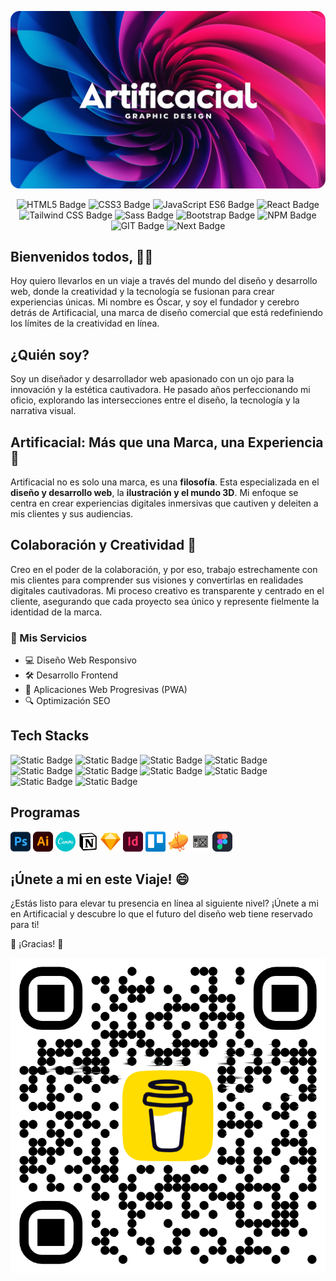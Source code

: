 ![Artificacial](https://github.com/artificacial/artificacial/blob/main/artificacial.png)
<br>
<p align="center">
  <img src="https://img.shields.io/badge/HTML5-orange" alt="HTML5 Badge" />
  <img src="https://img.shields.io/badge/CSS3-blue" alt="CSS3 Badge" />
  <img src="https://img.shields.io/badge/JavaScript%20ES6-yellow" alt="JavaScript ES6 Badge" />
  <img src="https://img.shields.io/badge/React-%2309D2F6" alt="React Badge" />
  <img src="https://img.shields.io/badge/Tailwind%20CSS-%2318ADB4" alt="Tailwind CSS Badge" />
  <img src="https://img.shields.io/badge/Sass-%23C06190" alt="Sass Badge" />
  <img src="https://img.shields.io/badge/Bootstrap-%237B11F3" alt="Bootstrap Badge" />
  <img src="https://img.shields.io/badge/NPM-%23C53635" alt="NPM Badge" />
  <img src="https://img.shields.io/badge/GIT-%23E84D31" alt="GIT Badge" />
  <img src="https://img.shields.io/badge/Next-black" alt="Next Badge" />
</p>

## Bienvenidos todos, 👋🏻 

Hoy quiero llevarlos en un viaje a través del mundo del diseño y desarrollo web, donde la creatividad y la tecnología se fusionan para crear experiencias únicas.
Mi nombre es Óscar, y soy el fundador y cerebro detrás de Artificacial, una marca de diseño comercial que está redefiniendo los límites de la creatividad en línea.

## ¿Quién soy?

Soy un diseñador y desarrollador web apasionado con un ojo para la innovación y la estética cautivadora. He pasado años perfeccionando mi oficio, explorando las intersecciones entre el diseño, la tecnología y la narrativa visual.

## Artificacial: Más que una Marca, una Experiencia 🔭

Artificacial no es solo una marca, es una **filosofía**. Esta especializada en el **diseño y desarrollo web**, la **ilustración y el mundo 3D**.
Mi enfoque se centra en crear experiencias digitales inmersivas que cautiven y deleiten a mis clientes y sus audiencias.

## Colaboración y Creatividad 👯 

Creo en el poder de la colaboración, y por eso, trabajo estrechamente con mis clientes para comprender sus visiones y convertirlas en realidades digitales cautivadoras.
Mi proceso creativo es transparente y centrado en el cliente, asegurando que cada proyecto sea único y represente fielmente la identidad de la marca.

### 🎨 Mis Servicios

- 💻 Diseño Web Responsivo
- 🛠️ Desarrollo Frontend
- 📱 Aplicaciones Web Progresivas (PWA)
- 🔍 Optimización SEO

## Tech Stacks
![Static Badge](https://img.shields.io/badge/HTML5-orange) ![Static Badge](https://img.shields.io/badge/CSS3-blue) ![Static Badge](https://img.shields.io/badge/JavaScript%20ES6-yellow) ![Static Badge](https://img.shields.io/badge/React-%2309D2F6) ![Static Badge](https://img.shields.io/badge/Tailwind%20CSS-%2318ADB4) ![Static Badge](https://img.shields.io/badge/Sass-%23C06190) ![Static Badge](https://img.shields.io/badge/Bootstrap-%237B11F3) ![Static Badge](https://img.shields.io/badge/NPM-%23C53635) ![Static Badge](https://img.shields.io/badge/GIT-%23E84D31) ![Static Badge](https://img.shields.io/badge/Next-black) 

## Programas
<span><img src="https://github.com/artificacial/artificacial/blob/main/logo/devicon--photoshop.png" width="32px" height="32px"><span> <span><img src="https://github.com/artificacial/artificacial/blob/main/logo/skill-icons--illustrator.png" width="32px" height="32px"><span> <span><img src="https://github.com/artificacial/artificacial/blob/main/logo/devicon--canva.png" width="32px" height="32px"><span> <span><img src="https://github.com/artificacial/artificacial/blob/main/logo/devicon--notion.png" width="32px" height="32px"><span> <span><img src="https://github.com/artificacial/artificacial/blob/main/logo/devicon--sketch.png" width="32px" height="32px"><span> <span><img src="https://github.com/artificacial/artificacial/blob/main/logo/logos--adobe-indesign.png" width="32px" height="32px"><span> <span><img src="https://github.com/artificacial/artificacial/blob/main/logo/logos--trello.png" width="32px" height="32px"><span> <span><img src="https://github.com/artificacial/artificacial/blob/main/logo/logos--zeplin.png" width="32px" height="32px"><span> <span><img src="https://github.com/artificacial/artificacial/blob/main/logo/openmoji--wireframes.png" width="32px" height="32px"><span> <span><img src="https://github.com/artificacial/artificacial/blob/main/logo/skill-icons--figma-dark.png" width="32px" height="32px"><span>


## ¡Únete a mi en este Viaje! 😄 

¿Estás listo para elevar tu presencia en línea al siguiente nivel? ¡Únete a mi en Artificacial y descubre lo que el futuro del diseño web tiene reservado para ti!

🎉 ¡Gracias! 🎉

![Buy Me A Coffe](https://github.com/artificacial/artificacial/blob/main/bmc_qr.png)
















